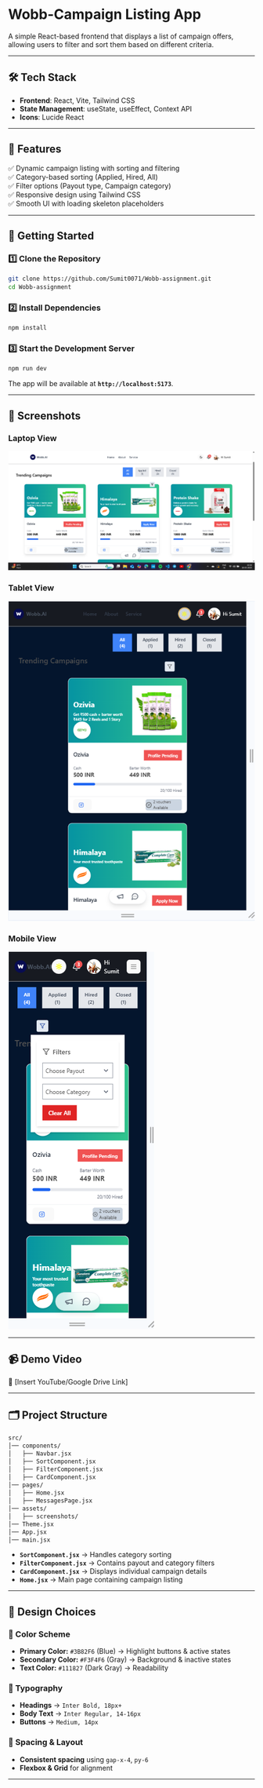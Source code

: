 
# **Wobb-Campaign Listing App**  

A simple React-based frontend that displays a list of campaign offers, allowing users to filter and sort them based on different criteria.

---

## **🛠 Tech Stack**  
- **Frontend**: React, Vite, Tailwind CSS  
- **State Management**: useState, useEffect, Context API  
- **Icons**: Lucide React  

---

## **📌 Features**  
✅ Dynamic campaign listing with sorting and filtering  
✅ Category-based sorting (Applied, Hired, All)  
✅ Filter options (Payout type, Campaign category)  
✅ Responsive design using Tailwind CSS  
✅ Smooth UI with loading skeleton placeholders  

---

## **🚀 Getting Started**  

### **1️⃣ Clone the Repository**  
```sh
git clone https://github.com/Sumit0071/Wobb-assignment.git
cd Wobb-assignment
```

### **2️⃣ Install Dependencies**  
```sh
npm install
```

### **3️⃣ Start the Development Server**  
```sh
npm run dev
```
The app will be available at **`http://localhost:5173`**.  

---

## **📸 Screenshots**  

### **Laptop View**  
![Laptop Screen](src/assets/screenshots/laptop_screen.png)  

### **Tablet View**  
![Tablet Screen](src/assets/screenshots/tablet_screen.png)  

### **Mobile View**  
![Mobile Screen](src/assets/screenshots/mobile_screen.png)  

---

## **📹 Demo Video**  
📌 [Insert YouTube/Google Drive Link]  

---

## **🗂 Project Structure**  
```
src/
│── components/
│   ├── Navbar.jsx
│   ├── SortComponent.jsx
│   ├── FilterComponent.jsx
│   ├── CardComponent.jsx
│── pages/
│   ├── Home.jsx
│   ├── MessagesPage.jsx
│── assets/
│   ├── screenshots/
│── Theme.jsx
│── App.jsx
│── main.jsx
```
- **`SortComponent.jsx`** → Handles category sorting  
- **`FilterComponent.jsx`** → Contains payout and category filters  
- **`CardComponent.jsx`** → Displays individual campaign details  
- **`Home.jsx`** → Main page containing campaign listing  

---

## **🎨 Design Choices**  
### **🔹 Color Scheme**  
- **Primary Color:** `#3B82F6` (Blue) → Highlight buttons & active states  
- **Secondary Color:** `#F3F4F6` (Gray) → Background & inactive states  
- **Text Color:** `#111827` (Dark Gray) → Readability  

### **🔹 Typography**  
- **Headings** → `Inter Bold, 18px+`  
- **Body Text** → `Inter Regular, 14-16px`  
- **Buttons** → `Medium, 14px`  

### **🔹 Spacing & Layout**  
- **Consistent spacing** using `gap-x-4`, `py-6`  
- **Flexbox & Grid** for alignment  

---
